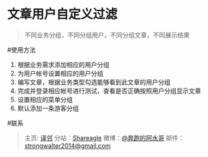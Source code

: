 # 文章用户自定义过滤
>不同业务分组，不同分组用户，不同分组文章，不同展示结果

#使用方法

1. 根据业务需求添加相应的用户分组
2. 为用户帐号设置相应的用户分组
3. 编写文章，根据业务类型勾选能够看到此文章的用户分组
4. 完成并登录相应帐号进行测试，查看是否正确按照用户分组显示文章
5. 设置相应的菜单分组
6. 默认添加一条游客分组

#联系

> 主页: [译邻](http://strongme.cn)
> 分站：[Shareagle](http://shareagle.com)
> 微博：[@奔跑的阿水哥](http://www.weibo.com/strongwalter)
> 邮件：[strongwalter2014@gmail.com](strongwalter2014@gmail.com)


